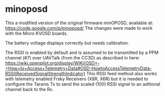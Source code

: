 # minoposd

This a modified version of the original firmware minOPOSD, available at:
https://code.google.com/p/minoposd/
The changes were made to work with the Micro KVOSD boards.

The battery voltage displays correctly but needs calibration.

The RSSI is enabled by default and is assumed to be transmitted by a PPM channel (#7) over UAVTalk (from the CC3D) as described in here:
https://wiki.openpilot.org/display/WIKI/OSD+-+How+to+Access+Telemetry+Data#OSD-HowtoAccessTelemetryData-RSSI(ReceivedSignalStrengthIndicator)
This RSSI feed method also works with telemetry enabled Frsky Receivers (X8R, X6R) but it is needed to configure the Taranis Tx to send the scaled (100) RSSI signal to an aditional channel back to the Rx.
